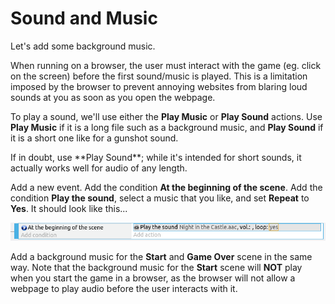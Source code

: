 # Sound and Music

Let's add some background music.

<div class="important">
When running on a browser, the user must interact with the game (eg. click on the screen) before the first sound/music is played.
This is a limitation imposed by the browser to prevent annoying websites from blaring loud sounds at you as soon as you open the webpage.
</div>

To play a sound, we'll use either the **Play Music** or **Play Sound** actions.
Use **Play Music** if it is a long file such as a background music, and **Play Sound** if it is a short one like for a gunshot sound.

<div class="tip">
If in doubt, use **Play Sound**; while it's intended for short sounds, it actually works well for audio of any length.
</div>

Add a new event. Add the condition **At the beginning of the scene**. Add the condition **Play the sound**, select a music that you like, and set **Repeat** to **Yes**. It should look like this...

![](images/playSceneMusic.png)

Add a background music for the **Start** and **Game Over** scene in the same way.
Note that the background music for the **Start** scene will **NOT** play when you start the game in a browser, as the browser will not allow a webpage to play audio before the user interacts with it.
